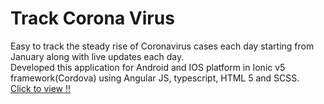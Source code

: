 # Track Corona Virus
Easy to track the steady rise of Coronavirus cases each day starting from January along with live updates each day.<br/>
Developed this application for Android and IOS platform in Ionic v5 framework(Cordova) using Angular JS, typescript, HTML 5 and SCSS. <br/> 
<a href="http://webpage.pace.edu/ab27376n/TrackCorona/www"> Click to view !!</a>
